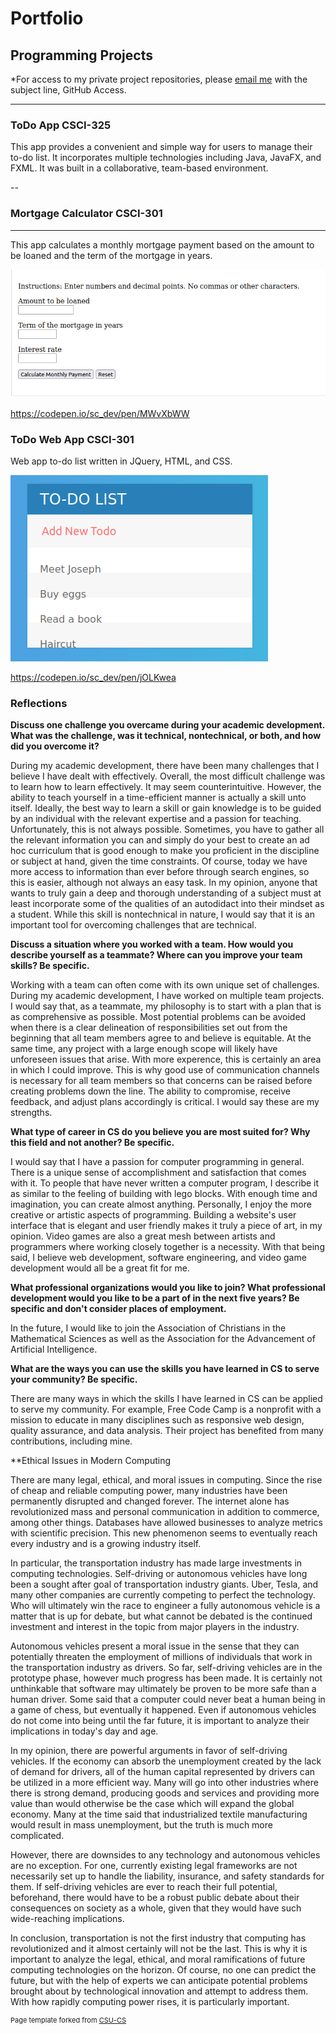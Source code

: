 Portfolio
=========

Programming Projects
--------------------

*For access to my private project repositories, please [email me](mailto:kcholmes@csustudent.net) with the subject line, GitHub Access.

---
### ToDo App CSCI-325

This app provides a convenient and simple way for users to manage their to-do list. It incorporates multiple technologies including Java, JavaFX, and FXML. It was built in a collaborative, team-based environment.

--
### Mortgage Calculator CSCI-301
---

This app calculates a monthly mortgage payment based on the amount to be loaned and the term of the mortgage in years.

![App screenshot](images/MortgageCalcApp.png)

https://codepen.io/sc_dev/pen/MWvXbWW

### ToDo Web App CSCI-301

Web app to-do list written in JQuery, HTML, and CSS.

![App screenshot](images/ToDoApp1.png)

https://codepen.io/sc_dev/pen/jOLKwea

### Reflections

**Discuss one challenge you overcame during your academic development. What was the challenge, was it technical, nontechnical, or both, and how did you overcome it?**

During my academic development, there have been many challenges that I believe I have dealt with effectively. Overall, the most difficult challenge was to learn how to learn effectively. It may seem counterintuitive. However, the ability to teach yourself in a time-efficient manner is actually a skill unto itself. Ideally, the best way to learn a skill or gain knowledge is to be guided by an individual with the relevant expertise and a passion for teaching. Unfortunately, this is not always possible. Sometimes, you have to gather all the relevant information you can and simply do your best to create an ad hoc curriculum that is good enough to make you proficient in the discipline or subject at hand, given the time constraints. Of course, today we have more access to information than ever before through search engines, so this is easier, although not always an easy task. In my opinion, anyone that wants to truly gain a deep and thorough understanding of a subject must at least incorporate some of the qualities of an autodidact into their mindset as a student. While this skill is nontechnical in nature, I would say that it is an important tool for overcoming challenges that are technical.

**Discuss a situation where you worked with a team. How would you describe yourself as a teammate? Where can you improve your team skills? Be specific.**

Working with a team can often come with its own unique set of challenges. During my academic development, I have worked on multiple team projects. I would say that, as a teammate, my philosophy is to start with a plan that is as comprehensive as possible. Most potential problems can be avoided when there is a clear delineation of responsibilities set out from the beginning that all team members agree to and believe is equitable. At the same time, any project with a large enough scope will likely have unforeseen issues that arise. With more experence, this is certainly an area in which I could improve. This is why good use of communication channels is necessary for all team members so that concerns can be raised before creating problems down the line. The ability to compromise, receive feedback, and adjust plans accordingly is critical. I would say these are my strengths. 

**What type of career in CS do you believe you are most suited for? Why this field and not another? Be specific.**

I would say that I have a passion for computer programming in general. There is a unique sense of accomplishment and satisfaction that comes with it. To people that have never written a computer program, I describe it as similar to the feeling of building with lego blocks. With enough time and imagination, you can create almost anything. Personally, I enjoy the more creative or artistic aspects of programming. Building a website's user interface that is elegant and user friendly makes it truly a piece of art, in my opinion. Video games are also a great mesh between artists and programmers where working closely together is a necessity. With that being said, I believe web development, software engineering, and video game development would all be a great fit for me. 

**What professional organizations would you like to join? What professional development would you like to be a part of in the next five years? Be specific and don't consider places of employment.**

In the future, I would like to join the Association of Christians in the Mathematical Sciences as well as the Association for the Advancement of Artificial Intelligence.

**What are the ways you can use the skills you have learned in CS to serve your community? Be specific.**

There are many ways in which the skills I have learned in CS can be applied to serve my community. For example, Free Code Camp is a nonprofit with a mission to educate in many disciplines such as responsive web design, quality assurance, and data analysis. Their project has benefited from many contributions, including mine.

**Ethical Issues in Modern Computing

There are many legal, ethical, and moral issues in computing. Since the rise of cheap and reliable computing power, many industries have been permanently disrupted and changed forever. The internet alone has revolutionized mass and personal communication in addition to commerce, among other things. Databases have allowed businesses to analyze metrics with scientific precision. This new phenomenon seems to eventually reach every industry and is a growing industry itself.
	
In particular, the transportation industry has made large investments in computing technologies. Self-driving or autonomous vehicles have long been a sought after goal of transportation industry giants. Uber, Tesla, and many other companies are currently competing to perfect the technology. Who will ultimately win the race to engineer a fully autonomous vehicle is a matter that is up for debate, but what cannot be debated is the continued investment and interest in the topic from major players in the industry.
	
Autonomous vehicles present a moral issue in the sense that they can potentially threaten the employment of millions of individuals that work in the transportation industry as drivers. So far, self-driving vehicles are in the prototype phase, however much progress has been made. It is certainly not unthinkable that software may ultimately be proven to be more safe than a human driver. Some said that a computer could never beat a human being in a game of chess, but eventually it happened. Even if  autonomous vehicles do not come into being until the far future, it is important to analyze their implications in today's day and age.
	
In my opinion, there are powerful arguments in favor of self-driving vehicles. If the economy can absorb the unemployment created by the lack of demand for drivers, all of the human capital represented by drivers can be utilized in a more efficient way. Many will go into other industries where there is strong demand, producing goods and services and providing more value than would otherwise be the case which will expand the global economy. Many at the time said that industrialized textile manufacturing would result in mass unemployment, but the truth is much more complicated. 
	
However, there are downsides to any technology and autonomous vehicles are no exception. For one, currently existing legal frameworks are not necessarily set up to handle the liability, insurance, and safety standards for them.  If self-driving vehicles are ever to reach their full potential, beforehand, there would have to be  a robust public debate about their consequences on society as a whole, given that they would have such wide-reaching implications.
	
In conclusion, transportation is not the first industry that computing has revolutionized and it almost certainly will not be the last. This is why it is important to analyze the legal, ethical, and moral ramifications of future computing technologies on the horizon. Of course, no one can predict the future, but with the help of experts we can anticipate potential problems brought about by technological innovation and attempt to address them. With how rapidly computing power rises, it is particularly important.
	
	

<p style="font-size:11px">Page template forked from <a href="https://github.com/csu-cs/csci-portfolio">CSU-CS</a></p>
<!-- Remove above link if you don't want to attributive -->
